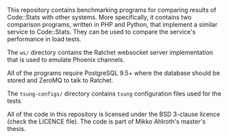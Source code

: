 This repository contains benchmarking programs for comparing results of Code::Stats with
other systems. More specifically, it contains two comparison programs, written in PHP and Python,
that implement a similar service to Code::Stats. They can be used to compare the service's
performance in load tests.

The `ws/` directory contains the Ratchet websocket server implementation that is used to
emulate Phoenix channels.

All of the programs require PostgreSQL 9.5+ where the database should be stored and ZeroMQ
to talk to Ratchet.

The `tsung-configs/` directory contains `tsung` configuration files used for the tests.

All of the code in this repository is licensed under the BSD 3-clause licence (check the LICENCE
file). The code is part of Mikko Ahlroth's master's thesis.
